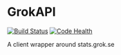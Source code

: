 GrokAPI
=======
[![Build Status](https://travis-ci.org/Commonists/Grokapi.svg?branch=master)](https://travis-ci.org/Commonists/Grokapi)
[![Code Health](https://landscape.io/github/Commonists/Grokapi/master/landscape.svg?style=flat)](https://landscape.io/github/Commonists/Grokapi/master)

A client wrapper around stats.grok.se